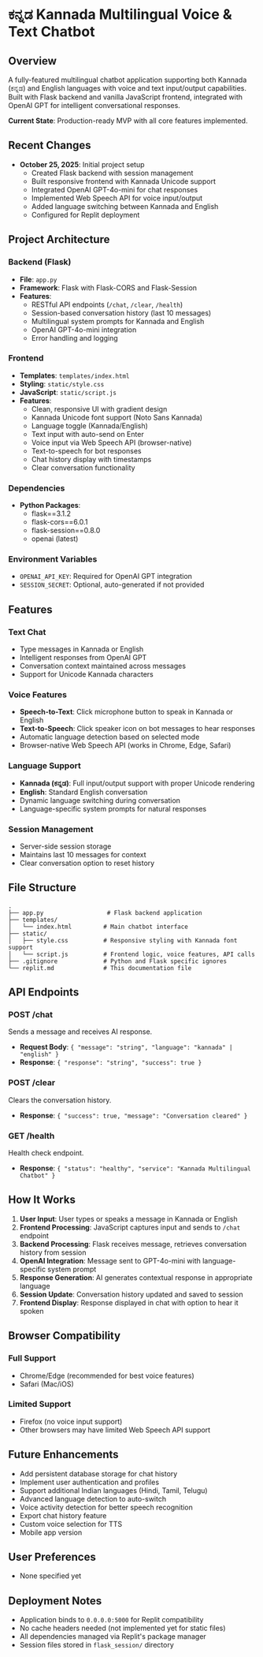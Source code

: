 # ಕನ್ನಡ Kannada Multilingual Voice & Text Chatbot

## Overview
A fully-featured multilingual chatbot application supporting both Kannada (ಕನ್ನಡ) and English languages with voice and text input/output capabilities. Built with Flask backend and vanilla JavaScript frontend, integrated with OpenAI GPT for intelligent conversational responses.

**Current State**: Production-ready MVP with all core features implemented.

## Recent Changes
- **October 25, 2025**: Initial project setup
  - Created Flask backend with session management
  - Built responsive frontend with Kannada Unicode support
  - Integrated OpenAI GPT-4o-mini for chat responses
  - Implemented Web Speech API for voice input/output
  - Added language switching between Kannada and English
  - Configured for Replit deployment

## Project Architecture

### Backend (Flask)
- **File**: `app.py`
- **Framework**: Flask with Flask-CORS and Flask-Session
- **Features**:
  - RESTful API endpoints (`/chat`, `/clear`, `/health`)
  - Session-based conversation history (last 10 messages)
  - Multilingual system prompts for Kannada and English
  - OpenAI GPT-4o-mini integration
  - Error handling and logging

### Frontend
- **Templates**: `templates/index.html`
- **Styling**: `static/style.css`
- **JavaScript**: `static/script.js`
- **Features**:
  - Clean, responsive UI with gradient design
  - Kannada Unicode font support (Noto Sans Kannada)
  - Language toggle (Kannada/English)
  - Text input with auto-send on Enter
  - Voice input via Web Speech API (browser-native)
  - Text-to-speech for bot responses
  - Chat history display with timestamps
  - Clear conversation functionality

### Dependencies
- **Python Packages**:
  - flask==3.1.2
  - flask-cors==6.0.1
  - flask-session==0.8.0
  - openai (latest)

### Environment Variables
- `OPENAI_API_KEY`: Required for OpenAI GPT integration
- `SESSION_SECRET`: Optional, auto-generated if not provided

## Features

### Text Chat
- Type messages in Kannada or English
- Intelligent responses from OpenAI GPT
- Conversation context maintained across messages
- Support for Unicode Kannada characters

### Voice Features
- **Speech-to-Text**: Click microphone button to speak in Kannada or English
- **Text-to-Speech**: Click speaker icon on bot messages to hear responses
- Automatic language detection based on selected mode
- Browser-native Web Speech API (works in Chrome, Edge, Safari)

### Language Support
- **Kannada (ಕನ್ನಡ)**: Full input/output support with proper Unicode rendering
- **English**: Standard English conversation
- Dynamic language switching during conversation
- Language-specific system prompts for natural responses

### Session Management
- Server-side session storage
- Maintains last 10 messages for context
- Clear conversation option to reset history

## File Structure
```
.
├── app.py                  # Flask backend application
├── templates/
│   └── index.html         # Main chatbot interface
├── static/
│   ├── style.css          # Responsive styling with Kannada font support
│   └── script.js          # Frontend logic, voice features, API calls
├── .gitignore             # Python and Flask specific ignores
└── replit.md              # This documentation file
```

## API Endpoints

### POST /chat
Sends a message and receives AI response.
- **Request Body**: `{ "message": "string", "language": "kannada" | "english" }`
- **Response**: `{ "response": "string", "success": true }`

### POST /clear
Clears the conversation history.
- **Response**: `{ "success": true, "message": "Conversation cleared" }`

### GET /health
Health check endpoint.
- **Response**: `{ "status": "healthy", "service": "Kannada Multilingual Chatbot" }`

## How It Works

1. **User Input**: User types or speaks a message in Kannada or English
2. **Frontend Processing**: JavaScript captures input and sends to `/chat` endpoint
3. **Backend Processing**: Flask receives message, retrieves conversation history from session
4. **OpenAI Integration**: Message sent to GPT-4o-mini with language-specific system prompt
5. **Response Generation**: AI generates contextual response in appropriate language
6. **Session Update**: Conversation history updated and saved to session
7. **Frontend Display**: Response displayed in chat with option to hear it spoken

## Browser Compatibility

### Full Support
- Chrome/Edge (recommended for best voice features)
- Safari (Mac/iOS)

### Limited Support
- Firefox (no voice input support)
- Other browsers may have limited Web Speech API support

## Future Enhancements
- Add persistent database storage for chat history
- Implement user authentication and profiles
- Support additional Indian languages (Hindi, Tamil, Telugu)
- Advanced language detection to auto-switch
- Voice activity detection for better speech recognition
- Export chat history feature
- Custom voice selection for TTS
- Mobile app version

## User Preferences
- None specified yet

## Deployment Notes
- Application binds to `0.0.0.0:5000` for Replit compatibility
- No cache headers needed (not implemented yet for static files)
- All dependencies managed via Replit's package manager
- Session files stored in `flask_session/` directory
